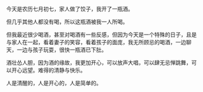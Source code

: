 今天是农历七月初七，家人做了饺子，我开了一瓶酒。

但几乎其他人都没有喝，所以这瓶酒被我一人所喝。

但我最近很少喝酒，甚至对喝酒有一些反感，但因为今天是一个特殊的日子，且是与家人在一起，看着妻子的笑容，看着孩子的面庞，我无所顾忌的喝酒，一边聊天，一边与孩子玩耍，很快一瓶酒已下肚。

酒壮怂人胆，因为酒的缘故，我更加开心，可以放声大唱，可以肆无忌惮跳舞，可以开心远望。难得的清静与快乐。

人是清醒的，人是开心的，人是简单的。
